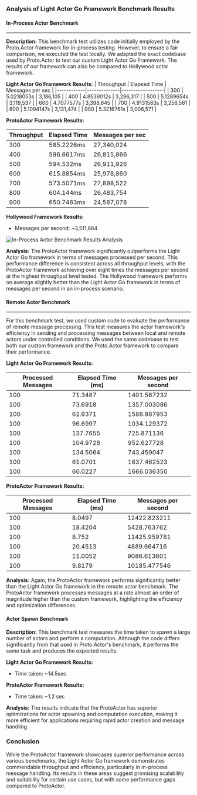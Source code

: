 ### Analysis of Light Actor Go Framework Benchmark Results

#### In-Process Actor Benchmark
---
**Description:**
This benchmark test utilizes code initially employed by the Proto.Actor framework for in-process testing. However, to ensure a fair comparison, we executed the test locally. We adapted the exact codebase used by Proto.Actor to test our custom Light Actor Go Framework. The results of our framework can also be compared to Hollywood actor framework.

**Light Actor Go Framework Results:**
| Throughput | Elapsed Time | Messages per sec |
|------------|--------------|------------------|
| 300        | 5.0218053s   | 3,186,105        |
| 400        | 4.8539012s   | 3,296,317        |
| 500        | 5.1289654s   | 3,119,537        |
| 600        | 4.7077577s   | 3,398,645        |
| 700        | 4.9131583s   | 3,256,561        |
| 800        | 5.1094147s   | 3,131,474        |
| 900        | 5.3216761s   | 3,006,571        |

**ProtoActor Framework Results:**

| Throughput | Elapsed Time  | Messages per sec |
|------------|---------------|------------------|
| 300        | 585.2226ms    | 27,340,024       |
| 400        | 596.6617ms    | 26,815,866       |
| 500        | 594.532ms     | 26,911,926       |
| 600        | 615.8854ms    | 25,978,860       |
| 700        | 573.5071ms    | 27,898,522       |
| 800        | 604.144ms     | 26,483,754       |
| 900        | 650.7483ms    | 24,587,078       |

**Hollywood Framework Results:**
-   Messages per second:  ~3,511,664

![In-Process Actor Benchmark Results Analysis](https://i.imgur.com/y9OEQPP.png)

**Analysis:**
The ProtoActor framework significantly outperforms the Light Actor Go framework in terms of messages processed per second. This performance difference is consistent across all throughput levels, with the ProtoActor framework achieving over eight times the messages per second at the highest throughput level tested. The Hollywood framework performs on average slightly better than the Light Actor Go framework in terms of messages per second in an in-process scenario.

#### Remote Actor Benchmark
---
For this benchmark test, we used custom code to evaluate the performance of remote message processing. This test measures the actor framework's efficiency in sending and processing messages between local and remote actors under controlled conditions. We used the same codebase to test both our custom framework and the Proto.Actor framework to compare their performance.


**Light Actor Go Framework Results:**

| Processed Messages | Elapsed Time (ms) | Messages per second |
|--------------------|-------------------|---------------------|
| 100                | 71.3487           | 1401.567232         |
| 100                | 73.6918           | 1357.003086         |
| 100                | 62.9371           | 1588.887953         |
| 100                | 96.6997           | 1034.129372         |
| 100                | 137.7655          | 725.871136          |
| 100                | 104.9728          | 952.627728          |
| 100                | 134.5064          | 743.459047          |
| 100                | 61.0701           | 1637.462523         |
| 100                | 60.0227           | 1666.036350         |


**ProtoActor Framework Results:**

| Processed Messages | Elapsed Time (ms) | Messages per second |
|--------------------|-------------------|---------------------|
| 100                | 8.0497            | 12422.823211        |
| 100                | 18.4204           | 5428.763762         |
| 100                | 8.752             | 11425.959781        |
| 100                | 20.4513           | 4889.664716         |
| 100                | 11.0052           | 9086.613601         |
| 100                | 9.8179            | 10185.477546        |




**Analysis:**
Again, the ProtoActor framework performs significantly better than the Light Actor Go framework in the remote actor benchmark. The ProtoActor framework processes messages at a rate almost an order of magnitude higher than the custom framework, highlighting the efficiency and optimization differences.

#### Actor Spawn Benchmark
**Description:**
This benchmark test measures the time taken to spawn a large number of actors and perform a computation. Although the code differs significantly from that used in Proto.Actor's benchmark, it performs the same task and produces the expected results.

**Light Actor Go Framework Results:**
- Time taken: ~14.5sec

**ProtoActor Framework Results:**
- Time taken: ~1.2 sec

**Analysis:**
The results indicate that the ProtoActor has superior optimizations for actor spawning and computation execution, making it more efficient for applications requiring rapid actor creation and message handling.

### Conclusion
While the ProtoActor framework showcases superior performance across various benchmarks, the Light Actor Go framework demonstrates commendable throughput and efficiency, particularly in in-process message handling. Its results in these areas suggest promising scalability and suitability for certain use cases, but with some performance gaps compared to ProtoActor.
